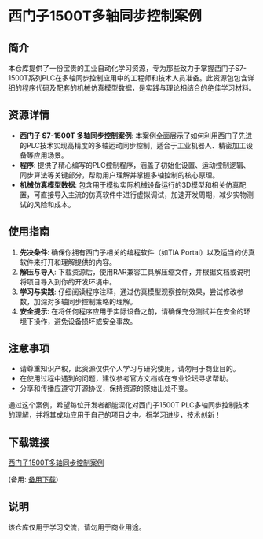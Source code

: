 # 西门子1500T多轴同步控制案例

## 简介

本仓库提供了一份宝贵的工业自动化学习资源，专为那些致力于掌握西门子S7-1500T系列PLC在多轴同步控制应用中的工程师和技术人员准备。此资源包包含详细的程序代码及配套的机械仿真模型数据，是实践与理论相结合的绝佳学习材料。

## 资源详情

- **西门子 S7-1500T 多轴同步控制案例**: 本案例全面展示了如何利用西门子先进的PLC技术实现高精度的多轴运动同步控制，适合于工业机器人、精密加工设备等应用场景。
- **程序**: 提供了精心编写的PLC控制程序，涵盖了初始化设置、运动控制逻辑、同步算法等关键部分，帮助用户理解并掌握多轴控制的核心原理。
- **机械仿真模型数据**: 包含用于模拟实际机械设备运行的3D模型和相关仿真配置，可直接导入主流的仿真软件中进行虚拟调试，加速开发周期，减少实物测试的风险和成本。

## 使用指南

1. **先决条件**: 确保你拥有西门子相关的编程软件（如TIA Portal）以及适当的仿真软件来打开和理解提供的内容。
2. **解压与导入**: 下载资源后，使用RAR兼容工具解压缩文件，并根据文档或说明将项目导入到你的开发环境中。
3. **学习与实践**: 仔细阅读程序注释，通过仿真模型观察控制效果，尝试修改参数，加深对多轴同步控制策略的理解。
4. **安全提示**: 在将任何程序应用于实际设备之前，请确保充分测试并在安全的环境下操作，避免设备损坏或安全事故。

## 注意事项

- 请尊重知识产权，此资源仅供个人学习与研究使用，请勿用于商业目的。
- 在使用过程中遇到的问题，建议参考官方文档或在专业论坛寻求帮助。
- 分享和传播应遵守开源协议，保持资源的原始出处不变。

通过这个案例，希望每位开发者都能深化对西门子1500T PLC多轴同步控制技术的理解，并将其成功应用于自己的项目之中。祝学习进步，技术创新！

## 下载链接
[西门子1500T多轴同步控制案例](https://pan.quark.cn/s/6424ee346d09) 

(备用: [备用下载](https://pan.baidu.com/s/1fd8JoO1hBoqfHOz-Ed51uQ?pwd=1234))

## 说明

该仓库仅用于学习交流，请勿用于商业用途。
